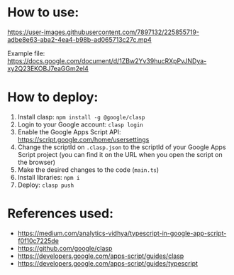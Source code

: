 How to use:
====

https://user-images.githubusercontent.com/7897132/225855719-adbe8e63-aba2-4ea4-b98b-ad065713c27c.mp4

Example file: https://docs.google.com/document/d/1ZBw2Yv39hucRXpPvJNDya-xy2Q23EKOBJ7eaGGm2el4

How to deploy:
====

1. Install clasp: `npm install -g @google/clasp`
2. Login to your Google account: `clasp login`
3. Enable the Google Apps Script API: https://script.google.com/home/usersettings
4. Change the scriptId on `.clasp.json` to the scriptId of your Google Apps Script project (you can find it on the URL when you open the script on the browser)
5. Make the desired changes to the code (`main.ts`)
6. Install libraries: `npm i`
7. Deploy: `clasp push`

References used:
====
* https://medium.com/analytics-vidhya/typescript-in-google-app-script-f0f10c7225de
* https://github.com/google/clasp
* https://developers.google.com/apps-script/guides/clasp
* https://developers.google.com/apps-script/guides/typescript
